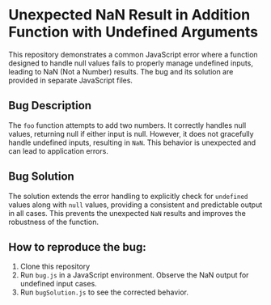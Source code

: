 # Unexpected NaN Result in Addition Function with Undefined Arguments

This repository demonstrates a common JavaScript error where a function designed to handle null values fails to properly manage undefined inputs, leading to NaN (Not a Number) results.  The bug and its solution are provided in separate JavaScript files.

## Bug Description

The `foo` function attempts to add two numbers. It correctly handles null values, returning null if either input is null. However, it does not gracefully handle undefined inputs, resulting in `NaN`. This behavior is unexpected and can lead to application errors.

## Bug Solution

The solution extends the error handling to explicitly check for `undefined` values along with `null` values, providing a consistent and predictable output in all cases. This prevents the unexpected `NaN` results and improves the robustness of the function.

## How to reproduce the bug:
1. Clone this repository
2. Run `bug.js` in a JavaScript environment. Observe the NaN output for undefined input cases.
3. Run `bugSolution.js` to see the corrected behavior.